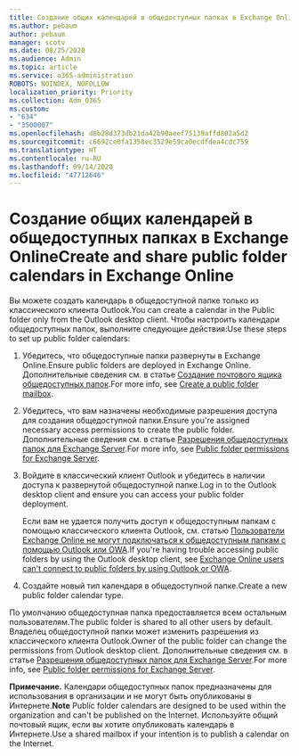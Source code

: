 ```yaml
---
title: Создание общих календарей в общедоступных папках в Exchange Online
ms.author: pebaum
author: pebaum
manager: scotv
ms.date: 08/25/2020
ms.audience: Admin
ms.topic: article
ms.service: o365-administration
ROBOTS: NOINDEX, NOFOLLOW
localization_priority: Priority
ms.collection: Adm_O365
ms.custom:
- "634"
- "3500007"
ms.openlocfilehash: d8b28d373db21da42b90aeef75139affd802a5d2
ms.sourcegitcommit: c6692ce0fa1358ec3529e59ca0ecdfdea4cdc759
ms.translationtype: HT
ms.contentlocale: ru-RU
ms.lasthandoff: 09/14/2020
ms.locfileid: "47712646"
---
```

# <a name="create-and-share-public-folder-calendars-in-exchange-online"></a><span data-ttu-id="26e37-102">Создание общих календарей в общедоступных папках в Exchange Online</span><span class="sxs-lookup"><span data-stu-id="26e37-102">Create and share public folder calendars in Exchange Online</span></span>

<span data-ttu-id="26e37-103">Вы можете создать календарь в общедоступной папке только из классического клиента Outlook.</span><span class="sxs-lookup"><span data-stu-id="26e37-103">You can create a calendar in the Public folder only from the Outlook desktop client.</span></span> <span data-ttu-id="26e37-104">Чтобы настроить календари общедоступных папок, выполните следующие действия:</span><span class="sxs-lookup"><span data-stu-id="26e37-104">Use these steps to set up public folder calendars:</span></span>

1. <span data-ttu-id="26e37-105">Убедитесь, что общедоступные папки развернуты в Exchange Online.</span><span class="sxs-lookup"><span data-stu-id="26e37-105">Ensure public folders are deployed in Exchange Online.</span></span> <span data-ttu-id="26e37-106">Дополнительные сведения см. в статье [Создание почтового ящика общедоступных папок](https://docs.microsoft.com/exchange/collaboration-exo/public-folders/create-public-folder-mailbox).</span><span class="sxs-lookup"><span data-stu-id="26e37-106">For more info, see [Create a public folder mailbox](https://docs.microsoft.com/exchange/collaboration-exo/public-folders/create-public-folder-mailbox).</span></span> 

2. <span data-ttu-id="26e37-107">Убедитесь, что вам назначены необходимые разрешения доступа для создания общедоступной папки.</span><span class="sxs-lookup"><span data-stu-id="26e37-107">Ensure you're assigned necessary access permissions to create the public folder.</span></span> <span data-ttu-id="26e37-108">Дополнительные сведения см. в статье [Разрешения общедоступных папок для Exchange Server](https://support.microsoft.com/help/2573274/public-folder-permissions-for-exchange-server).</span><span class="sxs-lookup"><span data-stu-id="26e37-108">For more info, see [Public folder permissions for Exchange Server](https://support.microsoft.com/help/2573274/public-folder-permissions-for-exchange-server).</span></span> 
  
3. <span data-ttu-id="26e37-109">Войдите в классический клиент Outlook и убедитесь в наличии доступа к развернутой общедоступной папке.</span><span class="sxs-lookup"><span data-stu-id="26e37-109">Log in to the Outlook desktop client and ensure you can access your public folder deployment.</span></span>

    <span data-ttu-id="26e37-110">Если вам не удается получить доступ к общедоступным папкам с помощью классического клиента Outlook, см. статью [Пользователи Exchange Online не могут подключаться к общедоступным папкам с помощью Outlook или OWA](https://aka.ms/pfcte).</span><span class="sxs-lookup"><span data-stu-id="26e37-110">If you're having trouble accessing public folders by using the Outlook desktop client, see [Exchange Online users can't connect to public folders by using Outlook or OWA](https://aka.ms/pfcte).</span></span>

4. <span data-ttu-id="26e37-111">Создайте новый тип календаря в общедоступной папке.</span><span class="sxs-lookup"><span data-stu-id="26e37-111">Create a new public folder calendar type.</span></span>

<span data-ttu-id="26e37-112">По умолчанию общедоступная папка предоставляется всем остальным пользователям.</span><span class="sxs-lookup"><span data-stu-id="26e37-112">The public folder is shared to all other users by default.</span></span> <span data-ttu-id="26e37-113">Владелец общедоступной папки может изменить разрешения из классического клиента Outlook.</span><span class="sxs-lookup"><span data-stu-id="26e37-113">Owner of the public folder can change the permissions from Outlook desktop client.</span></span> <span data-ttu-id="26e37-114">Дополнительные сведения см. в статье [Разрешения общедоступных папок для Exchange Server](https://support.microsoft.com/help/2573274/public-folder-permissions-for-exchange-server).</span><span class="sxs-lookup"><span data-stu-id="26e37-114">For more info, see [Public folder permissions for Exchange Server](https://support.microsoft.com/help/2573274/public-folder-permissions-for-exchange-server).</span></span>

<span data-ttu-id="26e37-115">**Примечание.** Календари общедоступных папок предназначены для использования в организации и не могут быть опубликованы в Интернете.</span><span class="sxs-lookup"><span data-stu-id="26e37-115">**Note** Public folder calendars are designed to be used within the organization and can't be published on the Internet.</span></span> <span data-ttu-id="26e37-116">Используйте общий почтовый ящик, если вы хотите опубликовать календарь в Интернете.</span><span class="sxs-lookup"><span data-stu-id="26e37-116">Use a shared mailbox if your intention is to publish a calendar on the  Internet.</span></span>